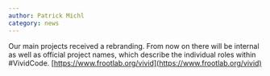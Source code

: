 ```yaml
---
author: Patrick Michl
category: news
---
```


Our main projects received a rebranding. From now on there will be internal as
well as official project names, which describe the individual roles within #VividCode.
[https://www.frootlab.org/vivid](https://www.frootlab.org/vivid)

